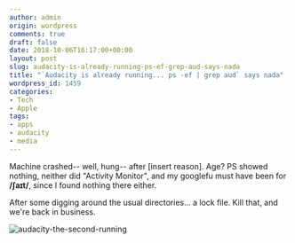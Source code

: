 ```yaml
---
author: admin
origin: wordpress
comments: true
draft: false
date: 2018-10-06T16:17:00+00:00
layout: post
slug: audacity-is-already-running-ps-ef-grep-aud-says-nada
title: "`Audacity is already running... ps -ef | grep aud` says nada"
wordpress_id: 1459
categories:
- Tech
- Apple
tags:
- apps
- audacity
- media
---
```


Machine crashed-- well, hung-- after [insert reason]. Age?
PS showed nothing, neither did "Activity Monitor", and my googlefu must have been for **/ʃaɪt/**, since I found nothing there either.

After some digging around the usual directories... a lock file. Kill that, and we're back in business.

![audacity-the-second-running](/wp-uploads/2018-10-06-audacity-the-second-running.png)
